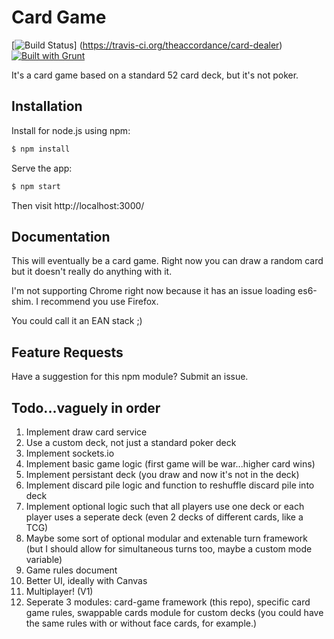 # Card Game
[![Build Status](https://travis-ci.org/theaccordance/card-dealer.svg?branch=master)] (https://travis-ci.org/theaccordance/card-dealer) [![Built with Grunt](https://cdn.gruntjs.com/builtwith.png)](http://gruntjs.com/)

It's a card game based on a standard 52 card deck, but it's not poker.

## Installation
Install for node.js using npm:

``` bash
$ npm install
```

Serve the app:

``` bash
$ npm start
```

Then visit http://localhost:3000/

## Documentation
This will eventually be a card game. Right now you can draw a random card but it doesn't really do anything with it.

I'm not supporting Chrome right now because it has an issue loading es6-shim. I recommend you use Firefox.

You could call it an EAN stack ;)

## Feature Requests
Have a suggestion for this npm module?  Submit an issue.

## Todo...vaguely in order
1. Implement draw card service
1. Use a custom deck, not just a standard poker deck
1. Implement sockets.io
1. Implement basic game logic (first game will be war...higher card wins)
1. Implement persistant deck (you draw and now it's not in the deck)
1. Implement discard pile logic and function to reshuffle discard pile into deck
1. Implement optional logic such that all players use one deck or each player uses a seperate deck (even 2 decks of different cards, like a TCG)
1. Maybe some sort of optional modular and extenable turn framework (but I should allow for simultaneous turns too, maybe a custom mode variable)
1. Game rules document
1. Better UI, ideally with Canvas
1. Multiplayer! (V1)
1. Seperate 3 modules: card-game framework (this repo), specific card game rules, swappable cards module for custom decks (you could have the same rules with or without face cards, for example.)
